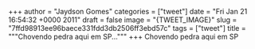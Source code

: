
+++
author = "Jaydson Gomes"
categories = ["tweet"]
date = "Fri Jan 21 16:54:32 +0000 2011"
draft = false
image = "{TWEET_IMAGE}"
slug = "7ffd98913ee96baece331fdd3db2506ff3ebd57c"
tags = ["tweet"]
title = """Chovendo pedra aqui em SP..."""
+++
Chovendo pedra aqui em SP
